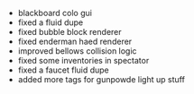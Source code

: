 - blackboard colo gui
- fixed a fluid dupe
- fixed bubble block renderer
- fixed enderman haed renderer
- improved bellows collision logic
- fixed some inventories in spectator
- fixed a faucet fluid dupe
- added more tags for gunpowde light up stuff